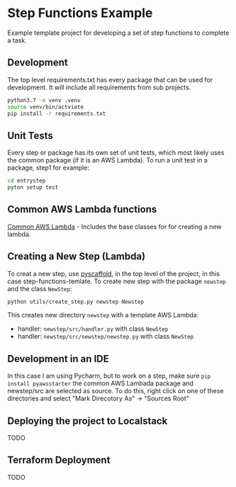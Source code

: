 # Step Functions Example
Example template project for developing a set of step functions to complete a task.

## Development
The top level requirements.txt has every package that can be used for development.
It will include all requirements from sub projects. 
```bash
python3.7 -m venv .venv
source venv/bin/actviate
pip install -r requirements.txt
```

## Unit Tests
Every step or package has its own set of unit tests, which most likely
uses the common package (if it is an AWS Lambda).  To run a unit test 
in a package, step1 for
example:
```bash
cd entrystep
pyton setup test
```

## Common AWS Lambda functions
[Common AWS Lambda](https://github.com/mjm461/pyawsstarter) - Includes the base 
classes for for creating a new lambda.

## Creating a New Step (Lambda)
To creat a new step, use [pyscaffold](https://github.com/pyscaffold/pyscaffold/), 
in the top level of the project, in this case step-functions-temlate.  To create new step
with the package `newstep` and the class `NewStep`:

```bash
python utils/create_step.py newstep Newstep
```
This creates new directory `newstep` with a template AWS Lambda:
 * handler:  `newstep/src/handler.py` with class `NewStep`
 * handler:  `newstep/src/newstep/newstep.py` with class `NewStep`

## Development in an IDE
In this case I am using Pycharm, but to work on a step, make sure ```pip install pyawsstarter```
the common AWS Lambada package and newstep/src are selected as source.  To do this, right click
on one of these directories and select "Mark Direcotory As" -> "Sources Root"

## Deploying the project to Localstack
TODO

## Terraform Deployment
TODO